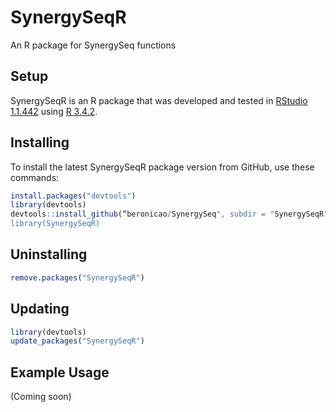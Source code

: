 # SynergySeqR
An R package for SynergySeq functions

## Setup 
SynergySeqR is an R package that was developed and tested in [RStudio 1.1.442](https://www.rstudio.com/products/rstudio/) using [R 3.4.2](https://cran.rstudio.com/).

## Installing
To install the latest SynergySeqR package version from GitHub, use these commands:
```R
install.packages("devtools")
library(devtools)
devtools::install_github(“beronicao/SynergySeq", subdir = "SynergySeqR")
library(SynergySeqR)
```

## Uninstalling
```R
remove.packages("SynergySeqR")
```

## Updating
```R
library(devtools)
update_packages("SynergySeqR")
```

## Example Usage 
(Coming soon)


